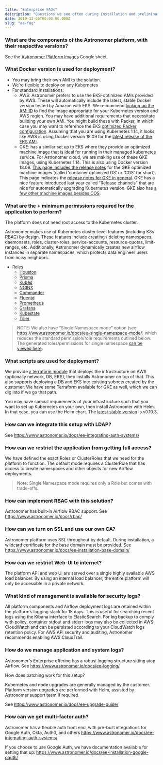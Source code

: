 ```yaml
---
title: "Enterprise FAQs"
description: "Questions we see often during installation and preliminary use of our Enterprise product."
date: 2019-12-06T00:00:00.000Z
slug: "ee-faq"
---
```


### What are the components of the Astronomer platform, with their respective versions?

See the [Astronomer Platform Images](https://docs.google.com/spreadsheets/d/1jE8EA4YapKEghVvk0-4K_MdwoVe6-O7v4uCI03ke6yg/edit#gid=0) Google sheet.

### What Docker version is used for deployment?

* You may bring their own AMI to the solution.
* We’re flexible to deploy on any Kubernetes
* For standard installations:
  * AWS: Astronomer prefers to use the EKS-optimized AMIs provided by AWS. These will automatically include the latest, stable Docker version tested by Amazon with EKS. We recommend [looking up the AMI ID](https://docs.aws.amazon.com/eks/latest/userguide/eks-optimized-ami.html) to find the image appropriate for your Kubernetes version and AWS region. You may have additional requirements that necessitate building your own AMI. You might build these with Packer, in which case you may want to reference the EKS [optimized Packer configuration](https://github.com/awslabs/amazon-eks-ami). Assuming that you are using Kubernetes 1.14, it looks like AWS is using Docker version 18.09 for the [latest release of the EKS AMI](https://github.com/awslabs/amazon-eks-ami/blob/da2d05a60929f9d258355b8a597f2917c35896f4/eks-worker-al2.json#L17).
  * GKE: has a similar set up to EKS where they provide an optimized machine image that is ideal for running in their managed kubernetes service. For Astronomer cloud, we are making use of these GKE images, using Kubernetes 1.14. This is also using Docker version 18.09. [This page includes the release notes](https://cloud.google.com/container-optimized-os/docs/release-notes) for the GKE optimized machine images (called ‘container optimized OS’ or ‘COS’ for short). This page indicates the [release notes for GKE in general](https://cloud.google.com/kubernetes-engine/docs/release-notes). GKE has a nice feature introduced last year called “Release channels” that are nice for automatically upgrading Kubernetes version. GKE also has [a few other machine images besides COS](https://cloud.google.com/kubernetes-engine/docs/concepts/node-images).

### What are the + minimum permissions required for the application to perform?

The platform does not need root access to the Kubernetes cluster.

Astronomer makes use of Kubernetes cluster-level features (including K8s RBAC) by design. These features include creating / deleting namespaces, daemonsets, roles, cluster-roles, service-accounts, resource-quotas, limit-ranges, etc. Additionally, Astronomer dynamically creates new airflow instances in separate namespaces, which protects data engineer users from noisy neighbors.

* Roles
  * [Houston](https://github.com/astronomer/helm.astronomer.io/blob/v0.10.3-fix.4/charts/astronomer/templates/houston/houston-bootstrap-role.yaml)
  * [Prisma](https://github.com/astronomer/helm.astronomer.io/blob/v0.10.3-fix.4/charts/astronomer/templates/prisma/prisma-bootstrap-role.yaml)
  * [Kubed](https://github.com/astronomer/helm.astronomer.io/blob/v0.10.3-fix.4/charts/kubed/templates/kubed-clusterrole.yaml)
  * [NGINX](https://github.com/astronomer/helm.astronomer.io/blob/v0.10.3-fix.4/charts/nginx/templates/nginx-role.yaml)
  * [Commander](https://github.com/astronomer/helm.astronomer.io/blob/v0.10.3-fix.4/charts/astronomer/templates/commander/commander-role.yaml)
  * [Fluentd](https://github.com/astronomer/helm.astronomer.io/blob/v0.10.3-fix.4/charts/fluentd/templates/fluentd-clusterrole.yaml)
  * [Prometheus](https://github.com/astronomer/helm.astronomer.io/blob/v0.10.3-fix.4/charts/prometheus/templates/prometheus-role.yaml)
  * [Grafana](https://github.com/astronomer/helm.astronomer.io/blob/v0.10.3-fix.4/charts/grafana/templates/grafana-bootstrap-role.yaml)
  * [Kubestate](https://github.com/astronomer/helm.astronomer.io/blob/v0.10.3-fix.4/charts/kube-state/templates/kube-state-role.yaml)
  * [Tiller](https://github.com/astronomer/helm.astronomer.io/blob/tiller-clusterrole/charts/astronomer/templates/commander/tiller-clusterrole.yaml)

> NOTE: We also have  “Single Namespace mode” option (see https://www.astronomer.io/docs/ee-single-namespace-mode/) which reduces the standard permission/role requirements outlined below. The generated roles/permissions for single namespace [can be viewed here](https://gist.github.com/ianstanton/ee7b4785914c12ad47c18571504d614d).

### What scripts are used for deployment?

We provide [a terraform module](https://registry.terraform.io/modules/astronomer/astronomer-enterprise/aws/) that deploys the infrastructure on AWS (optionally network, DB, EKS), then installs Astronomer on top of that. This also supports deploying a DB and EKS into existing subnets created by the customer. We have some Terraform available for GKE as well, which we can dig into if we go that path.

You may have special requirements of your infrastructure such that you want to set up Kubernetes on your own, then install Astronomer with Helm. In that case, you can use the Helm chart. The [latest stable version](https://github.com/astronomer/helm.astronomer.io) is v0.10.3.

### How can we integrate this setup with LDAP?

See https://www.astronomer.io/docs/ee-integrating-auth-systems/

### How can we restrict the application from getting full access?

We have defined the exact Roles or ClusterRoles that we need for the platform to function. The default mode requires a ClusterRole that has access to create namespaces and other objects for new Airflow deployments.

> Note: Single Namespace mode requires only a Role but comes with trade-offs.

### How can implement RBAC with this solution?

Astronomer has built-in Airflow RBAC support. See https://www.astronomer.io/docs/rbac/

### How can we turn on SSL and use our own CA?

Astronomer platform uses SSL throughout by default. During installation, a wildcard certificate for the base domain must be provided. See https://www.astronomer.io/docs/ee-installation-base-domain/

### How can we restrict Web-UI to internet?

The platform API and web UI are served over a single highly available AWS load balancer. By using an internal load balancer, the entire platform will only be accessible in a private network.

### What kind of management is available for security logs?

All platform components and Airflow deployment logs are retained within the platform’s logging stack for 15 days. This is useful for searching recent logs using the Kibana interface to ElasticSearch. For log backup to comply with policy, container stdout and stderr logs may also be collected in AWS CloudWatch and can be persisted according to your CloudWatch logs retention policy. For AWS API security and auditing, Astronomer recommends enabling AWS CloudTrail.

### How do we manage application and system logs?

Astronomer's Enterprise offering has a robust logging structure sitting atop Airflow. See https://www.astronomer.io/docs/ee-logging/

How does patching work for this setup?

Kubernetes and node upgrades are generally managed by the customer. Platform version upgrades are performed with Helm, assisted by Astronomer support team if required.

See https://www.astronomer.io/docs/ee-upgrade-guide/

### How can we get multi-factor auth?

Astronomer has a flexible auth front end, with pre-built integrations for Google Auth, Okta, Auth0, and others https://www.astronomer.io/docs/ee-integrating-auth-systems/.

If you choose to use Google Auth, we have documentation available for setting that up: https://www.astronomer.io/docs/ee-installation-google-oauth/
